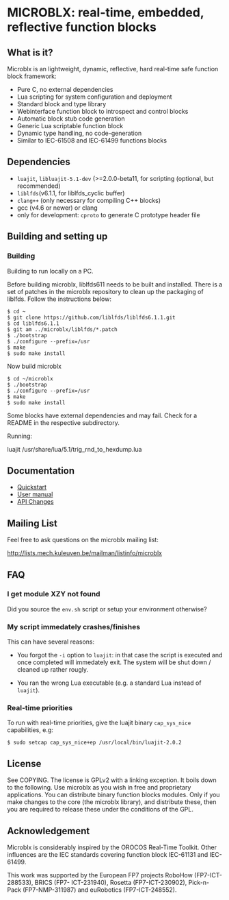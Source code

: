 MICROBLX: real-time, embedded, reflective function blocks
=========================================================

What is it?
-----------

Microblx is an lightweight, dynamic, reflective, hard real-time safe
function block framework:

 - Pure C, no external dependencies
 - Lua scripting for system configuration and deployment
 - Standard block and type library
 - Webinterface function block to introspect and control blocks
 - Automatic block stub code generation
 - Generic Lua scriptable function block
 - Dynamic type handling, no code-generation
 - Similar to IEC-61508 and IEC-61499 functions blocks


Dependencies
------------

 - `luajit`, `libluajit-5.1-dev` (>=2.0.0-beta11, for scripting (optional, but recommended)
 - `liblfds`(v6.1.1, for liblfds_cyclic buffer)
 - `clang++` (only necessary for compiling C++ blocks)
 - gcc (v4.6 or newer) or clang
 - only for development: `cproto` to generate C prototype header file


Building and setting up
------------------------

### Building

Building to run locally on a PC.

Before building microblx, liblfds611 needs to be built and installed. There
is a set of patches in the microblx repository to clean up the packaging
of liblfds. Follow the instructions below:

```
$ cd ~
$ git clone https://github.com/liblfds/liblfds6.1.1.git
$ cd liblfds6.1.1
$ git am ../microblx/liblfds/*.patch
$ ./bootstrap
$ ./configure --prefix=/usr
$ make
$ sudo make install
```

Now build microblx

```
$ cd ~/microblx
$ ./bootstrap
$ ./configure --prefix=/usr
$ make
$ sudo make install
```

Some blocks have external dependencies and may fail. Check for a
README in the respective subdirectory.

Running:

luajit /usr/share/lua/5.1/trig_rnd_to_hexdump.lua

Documentation
-------------

 - [Quickstart](/doc/quickstart.md)
 - [User manual](/doc/manual.md)
 - [API Changes](/API_Changes.md)


Mailing List
------------

Feel free to ask questions on the microblx mailing list:

 http://lists.mech.kuleuven.be/mailman/listinfo/microblx


FAQ
---

### I get module XZY not found

Did you source the `env.sh` script or setup your environment
otherwise?

### My script immedately crashes/finishes

This can have several reasons:

* You forgot the `-i` option to `luajit`: in that case the script is
  executed and once completed will immedately exit. The system will be
  shut down / cleaned up rather rougly.

* You ran the wrong Lua executable (e.g. a standard Lua instead of
  `luajit`).

### Real-time priorities

To run with real-time priorities, give the luajit binary
`cap_sys_nice` capabilities, e.g:

```
$ sudo setcap cap_sys_nice+ep /usr/local/bin/luajit-2.0.2
```

License
-------

See COPYING. The license is GPLv2 with a linking exception. It boils
down to the following. Use microblx as you wish in free and
proprietary applications. You can distribute binary function blocks
modules. Only if you make changes to the core (the microblx library),
and distribute these, then you are required to release these under the
conditions of the GPL.


Acknowledgement
---------------

Microblx is considerably inspired by the OROCOS Real-Time
Toolkit. Other influences are the IEC standards covering function
block IEC-61131 and IEC-61499.

This work was supported by the European FP7 projects RoboHow
(FP7-ICT-288533), BRICS (FP7- ICT-231940), Rosetta (FP7-ICT-230902),
Pick-n-Pack (FP7-NMP-311987) and euRobotics (FP7-ICT-248552).